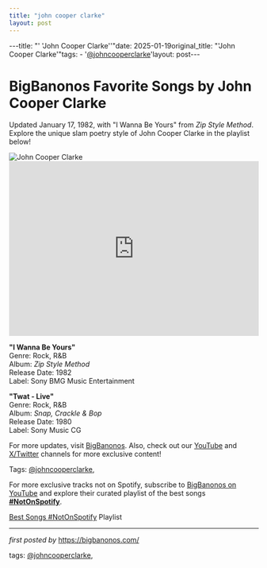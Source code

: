 ```yaml
---
title: "john cooper clarke"
layout: post
---
```

---title: "' 'John Cooper Clarke''"date: 2025-01-19original_title: "'John Cooper Clarke'"tags:  - '[@johncooperclarke](/tags/johncooperclarke/)'layout: post---<!-- Title of the Post --><h1 >BigBanonos Favorite Songs by John Cooper Clarke</h1> <!-- Introductory Text --><p >Updated January 17, 1982, with "I Wanna Be Yours" from <em>Zip Style Method</em>. Explore the unique slam poetry style of John Cooper Clarke in the playlist below!</p> <!-- Featured Image --><div > <img src="https://i.scdn.co/image/ab6761610000e5eb1334543aed70f73406d0bc97" alt="John Cooper Clarke" /></div> <!-- Spotify Embed --><div > <iframe src="https://open.spotify.com/embed/playlist/3R6xweVfdWA6M0NOb1xAnB?utm_source=generator" width="100%" height="352" frameborder="0" allowfullscreen="" allow="autoplay; clipboard-write; encrypted-media; fullscreen; picture-in-picture" loading="lazy"></iframe></div> <!-- Song Information --><div > <p><strong>"I Wanna Be Yours"</strong><br> Genre: Rock, R&B<br> Album: <em>Zip Style Method</em><br> Release Date: 1982<br> Label: Sony BMG Music Entertainment</p> <p><strong>"Twat - Live"</strong><br> Genre: Rock, R&B<br> Album: <em>Snap, Crackle & Bop</em><br> Release Date: 1980<br> Label: Sony Music CG</p></div> <!-- Footer Links --><div > <p>For more updates, visit <a href="https://bigbanonos.com/" target="_blank">BigBanonos</a>. Also, check out our <a href="https://www.youtube.com/[@BigBanonos](/tags/BigBanonos/)" target="_blank">YouTube</a> and <a href="https://x.com/bigbanonos" target="_blank">X/Twitter</a> channels for more exclusive content!</p></div> <!-- Tags --><p >Tags: [@johncooperclarke](/tags/johncooperclarke/),</p><!--Subscribe and Playlist Links--><div>    <p>For more exclusive tracks not on Spotify, subscribe to <a href="https://www.youtube.com/[@BigBanonos](/tags/BigBanonos/)" target="_blank">BigBanonos on YouTube</a> and explore their curated playlist of the best songs <strong>[#NotOnSpotify](/tags/NotOnSpotify/)</strong>.</p>    <p><a href="https://www.youtube.com/playlist?list=PLtuNtuTatqI0kFahUCbtbfenC_ET5O_tr" target="_blank">Best Songs [#NotOnSpotify](/tags/NotOnSpotify/) Playlist<br /></a></p></div><hr /><p><em>first posted by</em> <a href="https://bigbanonos.com/" rel="noopener" target="_new">https://bigbanonos.com/</a></p><p>tags: [@johncooperclarke](/tags/johncooperclarke/),</p>